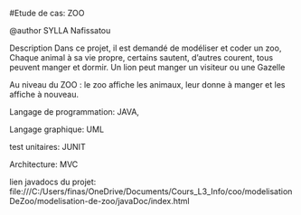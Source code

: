 #Etude de cas: ZOO

@author SYLLA Nafissatou

Description
Dans ce projet, il est demandé de modéliser et coder un zoo,
Chaque animal à sa vie propre, certains sautent, d’autres courent, tous peuvent manger et
dormir. 
Un lion peut manger un visiteur ou une Gazelle

Au niveau du ZOO : le zoo affiche les animaux, leur donne à manger et les affiche à nouveau.

Langage de programmation: JAVA, 

Langage graphique: UML

test unitaires: JUNIT

Architecture: MVC

lien javadocs du projet: file:///C:/Users/finas/OneDrive/Documents/Cours_L3_Info/coo/modelisationDeZoo/modelisation-de-zoo/javaDoc/index.html